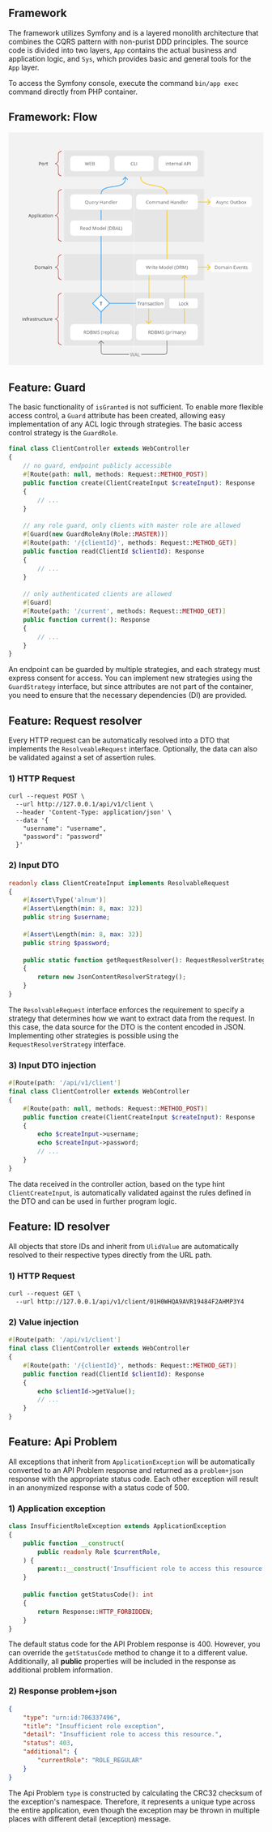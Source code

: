 ## Framework
The framework utilizes Symfony and is a layered monolith architecture that combines the CQRS pattern with non-purist DDD principles. The source code is divided into two layers, `App` contains the actual business and application logic, and `Sys`, which provides basic and general tools for the `App` layer.

To access the Symfony console, execute the command `bin/app exec` command directly from PHP container.

## Framework: Flow
![](/doc/readme/img/framework-flow.png)


## Feature: Guard
The basic functionality of `isGranted` is not sufficient. To enable more flexible access control, a `Guard` attribute has been created, allowing easy implementation of any ACL logic through strategies. The basic access control strategy is the `GuardRole`.

```php
final class ClientController extends WebController
{
    // no guard, endpoint publicly accessible
    #[Route(path: null, methods: Request::METHOD_POST)]
    public function create(ClientCreateInput $createInput): Response
    {
        // ...
    }

    // any role guard, only clients with master role are allowed
    #[Guard(new GuardRoleAny(Role::MASTER))]
    #[Route(path: '/{clientId}', methods: Request::METHOD_GET)]
    public function read(ClientId $clientId): Response
    {
        // ...
    }

    // only authenticated clients are allowed
    #[Guard]
    #[Route(path: '/current', methods: Request::METHOD_GET)]
    public function current(): Response
    {
        // ...
    }
}
```

An endpoint can be guarded by multiple strategies, and each strategy must express consent for access. You can implement new strategies using the `GuardStrategy` interface, but since attributes are not part of the container, you need to ensure that the necessary dependencies (DI) are provided.

## Feature: Request resolver
Every HTTP request can be automatically resolved into a DTO that implements the `ResolveableRequest` interface. Optionally, the data can also be validated against a set of assertion rules.

### 1) HTTP Request
```shell
curl --request POST \
  --url http://127.0.0.1/api/v1/client \
  --header 'Content-Type: application/json' \
  --data '{
	"username": "username",
	"password": "password"
  }'
```

### 2) Input DTO
```php
readonly class ClientCreateInput implements ResolvableRequest
{
    #[Assert\Type('alnum')]
    #[Assert\Length(min: 8, max: 32)]
    public string $username;

    #[Assert\Length(min: 8, max: 32)]
    public string $password;

    public static function getRequestResolver(): RequestResolverStrategy
    {
        return new JsonContentResolverStrategy();
    }
}
```
The `ResolvableRequest` interface enforces the requirement to specify a strategy that determines how we want to extract data from the request. In this case, the data source for the DTO is the content encoded in JSON. Implementing other strategies is possible using the `RequestResolverStrategy` interface.

### 3) Input DTO injection
```php
#[Route(path: '/api/v1/client']
final class ClientController extends WebController
{
    #[Route(path: null, methods: Request::METHOD_POST)]
    public function create(ClientCreateInput $createInput): Response
    {
        echo $createInput->username;
        echo $createInput->password;
        // ...
    }
}
```
The data received in the controller action, based on the type hint `ClientCreateInput`, is automatically validated against the rules defined in the DTO and can be used in further program logic.

## Feature: ID resolver
All objects that store IDs and inherit from `UlidValue` are automatically resolved to their respective types directly from the URL path.

### 1) HTTP Request
```shell
curl --request GET \
  --url http://127.0.0.1/api/v1/client/01H0WHQA9AVR19484F2AHMP3Y4
```

### 2) Value injection
```php
#[Route(path: '/api/v1/client']
final class ClientController extends WebController
{
    #[Route(path: '/{clientId}', methods: Request::METHOD_GET)]
    public function read(ClientId $clientId): Response
    {
        echo $clientId->getValue();
        // ...
    }
}
```

## Feature: Api Problem
All exceptions that inherit from `ApplicationException` will be automatically converted to an API Problem response and returned as a `problem+json` response with the appropriate status code. Each other exception will result in an anonymized response with a status code of 500.

### 1) Application exception
```php
class InsufficientRoleException extends ApplicationException
{
    public function __construct(
        public readonly Role $currentRole,
    ) {
        parent::__construct('Insufficient role to access this resource.');
    }

    public function getStatusCode(): int
    {
        return Response::HTTP_FORBIDDEN;
    }
}
```
The default status code for the API Problem response is 400. However, you can override the `getStatusCode` method to change it to a different value. Additionally, all **public** properties will be included in the response as additional problem information.

### 2) Response problem+json
```json
{
	"type": "urn:id:706337496",
	"title": "Insufficient role exception",
	"detail": "Insufficient role to access this resource.",
	"status": 403,
	"additional": {
		"currentRole": "ROLE_REGULAR"
	}
}
```
The Api Problem `type` is constructed by calculating the CRC32 checksum of the exception's namespace. Therefore, it represents a unique type across the entire application, even though the exception may be thrown in multiple places with different detail (exception) message.
